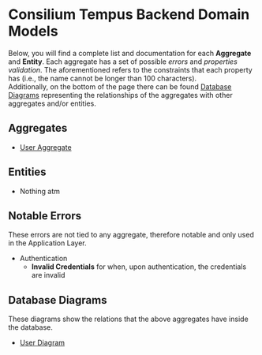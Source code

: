 # Consilium Tempus Backend Domain Models

Below, you will find a complete list and documentation for each **Aggregate** and **Entity**.
Each aggregate has a set of possible *errors* and *properties validation*.
The aforementioned refers to the constraints that each property has 
(i.e., the name cannot be longer than 100 characters).
<br>
Additionally, on the bottom of the page there can be found [Database Diagrams](#database-diagrams) 
representing the relationships of the aggregates with other aggregates and/or entities.

## Aggregates

- [User Aggregate](domain/aggregates/Aggregates.User.md)

## Entities

- Nothing atm

## Notable Errors

These errors are not tied to any aggregate, therefore notable and only used in the Application Layer.

- Authentication
  - **Invalid Credentials** for when, upon authentication, the credentials are invalid

## Database Diagrams

These diagrams show the relations that the above aggregates have inside the database.

- [User Diagram](domain/diagrams/Diagram.User.md)